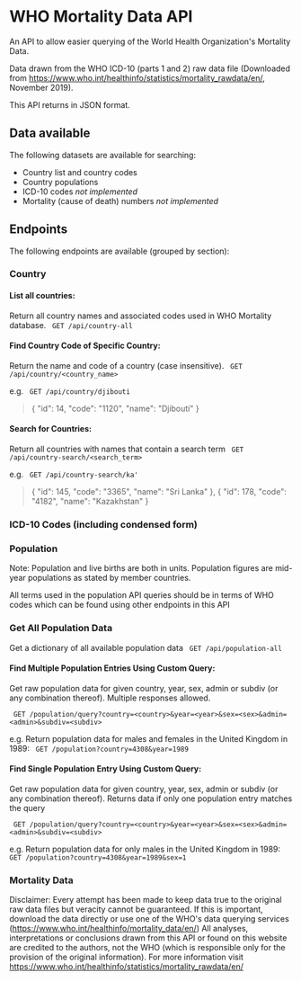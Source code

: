 # WHO Mortality Data API

An API to allow easier querying of the World Health Organization's Mortality Data.

Data drawn from the WHO ICD-10 (parts 1 and 2) raw data file (Downloaded from https://www.who.int/healthinfo/statistics/mortality_rawdata/en/, November 2019). 

This API returns in JSON format.

## Data available
The following datasets are available for searching:
- Country list and country codes
- Country populations
- ICD-10 codes *not implemented*
- Mortality (cause of death) numbers *not implemented*

## Endpoints
The following endpoints are available (grouped by section):

### Country

#### List all countries:
Return all country names and associated codes used in WHO Mortality database.
``` GET /api/country-all```

#### Find Country Code of Specific Country:
Return the name and code of a country (case insensitive). 
``` GET /api/country/<country_name>```

e.g. 
``` GET /api/country/djibouti```

> {
>     "id": 14,
>     "code": "1120",
>     "name": "Djibouti"
> }

#### Search for Countries:
Return all countries with names that contain a search term
``` GET /api/country-search/<search_term>```

e.g.
``` GET /api/country-search/ka'```

>{
>    "id": 145,
>    "code": "3365",
>    "name": "Sri Lanka"
>},
>{
>    "id": 178,
>   "code": "4182",
>    "name": "Kazakhstan"
>}

### ICD-10 Codes (including condensed form)






### Population
Note: Population and live births are both in units. Population figures are mid-year populations as stated by member countries. 

All terms used in the population API queries should be in terms of WHO codes which can be found using other endpoints in this API

### Get All Population Data
Get a dictionary of all available population data
``` GET /api/population-all```

#### Find Multiple Population Entries Using Custom Query:
Get raw population data for given country, year, sex, admin or subdiv (or any combination thereof).
Multiple responses allowed. 

``` GET /population/query?country=<country>&year=<year>&sex=<sex>&admin=<admin>&subdiv=<subdiv>```

e.g. 
Return population data for males and females in the United Kingdom in 1989:
``` GET /population?country=4308&year=1989```

#### Find Single Population Entry Using Custom Query:
Get raw population data for given country, year, sex, admin or subdiv (or any combination thereof).
Returns data if only one population entry matches the query

``` GET /population/query?country=<country>&year=<year>&sex=<sex>&admin=<admin>&subdiv=<subdiv>```

e.g. 
Return population data for only males in the United Kingdom in 1989:
``` GET /population?country=4308&year=1989&sex=1```

### Mortality Data


Disclaimer: Every attempt has been made to keep data true to the original raw data files but veracity cannot be guaranteed. If this is important, download the data directly or use one of the WHO's data querying services (https://www.who.int/healthinfo/mortality_data/en/)
All analyses, interpretations or conclusions drawn from this API or found on this website are credited to the authors, not the WHO (which is responsible only for the provision of the original information).
For more information visit https://www.who.int/healthinfo/statistics/mortality_rawdata/en/